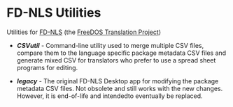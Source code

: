 # FD-NLS Utilities
Utilities for [FD-NLS](https://github.com/shidel/fd-nls) (the [FreeDOS Translation Project](https://shidel.github.io/fd-nls))

- ***CSVutil*** - Command-line utility used to merge multiple CSV files, compare them to the language specific package metadata CSV files and generate mixed CSV for translators who prefer to use a spread sheet programs for editing.

- ***legacy*** - The original FD-NLS Desktop app for modifying the package metadata CSV files. Not obsolete and still works with the new changes. However, it is end-of-life and intendedto eventually be replaced.


